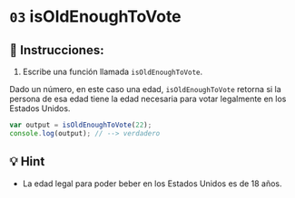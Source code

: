 # `03` isOldEnoughToVote

## 📝 Instrucciones:

1. Escribe una función llamada `isOldEnoughToVote`.

Dado un número, en este caso una edad, `isOldEnoughToVote` retorna si la persona de esa edad tiene la edad necesaria para votar legalmente en los Estados Unidos.

```Javascript
var output = isOldEnoughToVote(22);
console.log(output); // --> verdadero
```

## 💡 Hint

+ La edad legal para poder beber en los Estados Unidos es de 18 años.